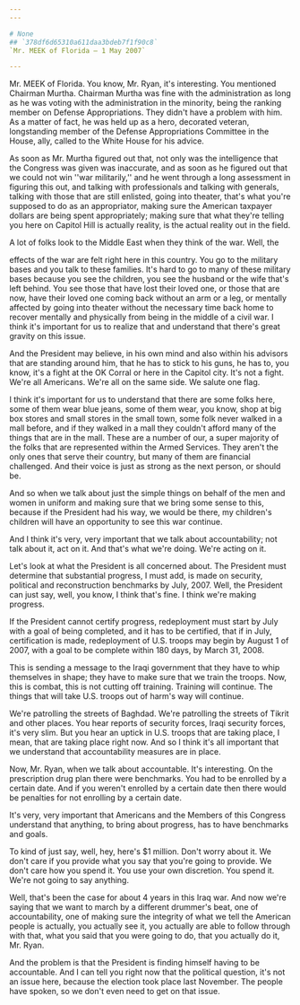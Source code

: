 ```yaml
---
---

# None
## `378df6d65310a611daa3bdeb7f1f90c8`
`Mr. MEEK of Florida — 1 May 2007`

---
```



Mr. MEEK of Florida. You know, Mr. Ryan, it's interesting. You 
mentioned Chairman Murtha. Chairman Murtha was fine with the 
administration as long as he was voting with the administration in the 
minority, being the ranking member on Defense Appropriations. They 
didn't have a problem with him. As a matter of fact, he was held up as 
a hero, decorated veteran, longstanding member of the Defense 
Appropriations Committee in the House, ally, called to the White House 
for his advice.

As soon as Mr. Murtha figured out that, not only was the intelligence 
that the Congress was given was inaccurate, and as soon as he figured 
out that we could not win ''war militarily,'' and he went through a 
long assessment in figuring this out, and talking with professionals 
and talking with generals, talking with those that are still enlisted, 
going into theater, that's what you're supposed to do as an 
appropriator, making sure the American taxpayer dollars are being spent 
appropriately; making sure that what they're telling you here on 
Capitol Hill is actually reality, is the actual reality out in the 
field.

A lot of folks look to the Middle East when they think of the war. 
Well, the


effects of the war are felt right here in this country. You go to the 
military bases and you talk to these families. It's hard to go to many 
of these military bases because you see the children, you see the 
husband or the wife that's left behind. You see those that have lost 
their loved one, or those that are now, have their loved one coming 
back without an arm or a leg, or mentally affected by going into 
theater without the necessary time back home to recover mentally and 
physically from being in the middle of a civil war. I think it's 
important for us to realize that and understand that there's great 
gravity on this issue.

And the President may believe, in his own mind and also within his 
advisors that are standing around him, that he has to stick to his 
guns, he has to, you know, it's a fight at the OK Corral or here in the 
Capitol city. It's not a fight. We're all Americans. We're all on the 
same side. We salute one flag.

I think it's important for us to understand that there are some folks 
here, some of them wear blue jeans, some of them wear, you know, shop 
at big box stores and small stores in the small town, some folk never 
walked in a mall before, and if they walked in a mall they couldn't 
afford many of the things that are in the mall. These are a number of 
our, a super majority of the folks that are represented within the 
Armed Services. They aren't the only ones that serve their country, but 
many of them are financial challenged. And their voice is just 
as strong as the next person, or should be.


And so when we talk about just the simple things on behalf of the men 
and women in uniform and making sure that we bring some sense to this, 
because if the President had his way, we would be there, my children's 
children will have an opportunity to see this war continue.

And I think it's very, very important that we talk about 
accountability; not talk about it, act on it. And that's what we're 
doing. We're acting on it.

Let's look at what the President is all concerned about. The 
President must determine that substantial progress, I must add, is made 
on security, political and reconstruction benchmarks by July, 2007. 
Well, the President can just say, well, you know, I think that's fine. 
I think we're making progress.

If the President cannot certify progress, redeployment must start by 
July with a goal of being completed, and it has to be certified, that 
if in July, certification is made, redeployment of U.S. troops may 
begin by August 1 of 2007, with a goal to be complete within 180 days, 
by March 31, 2008.

This is sending a message to the Iraqi government that they have to 
whip themselves in shape; they have to make sure that we train the 
troops. Now, this is combat, this is not cutting off training. Training 
will continue. The things that will take U.S. troops out of harm's way 
will continue.

We're patrolling the streets of Baghdad. We're patrolling the streets 
of Tikrit and other places. You hear reports of security forces, Iraqi 
security forces, it's very slim. But you hear an uptick in U.S. troops 
that are taking place, I mean, that are taking place right now. And so 
I think it's all important that we understand that accountability 
measures are in place.

Now, Mr. Ryan, when we talk about accountable. It's interesting. On 
the prescription drug plan there were benchmarks. You had to be 
enrolled by a certain date. And if you weren't enrolled by a certain 
date then there would be penalties for not enrolling by a certain date.

It's very, very important that Americans and the Members of this 
Congress understand that anything, to bring about progress, has to have 
benchmarks and goals.

To kind of just say, well, hey, here's $1 million. Don't worry about 
it. We don't care if you provide what you say that you're going to 
provide. We don't care how you spend it. You use your own discretion. 
You spend it. We're not going to say anything.

Well, that's been the case for about 4 years in this Iraq war. And 
now we're saying that we want to march by a different drummer's beat, 
one of accountability, one of making sure the integrity of what we tell 
the American people is actually, you actually see it, you actually are 
able to follow through with that, what you said that you were going to 
do, that you actually do it, Mr. Ryan.

And the problem is that the President is finding himself having to be 
accountable. And I can tell you right now that the political question, 
it's not an issue here, because the election took place last November. 
The people have spoken, so we don't even need to get on that issue.